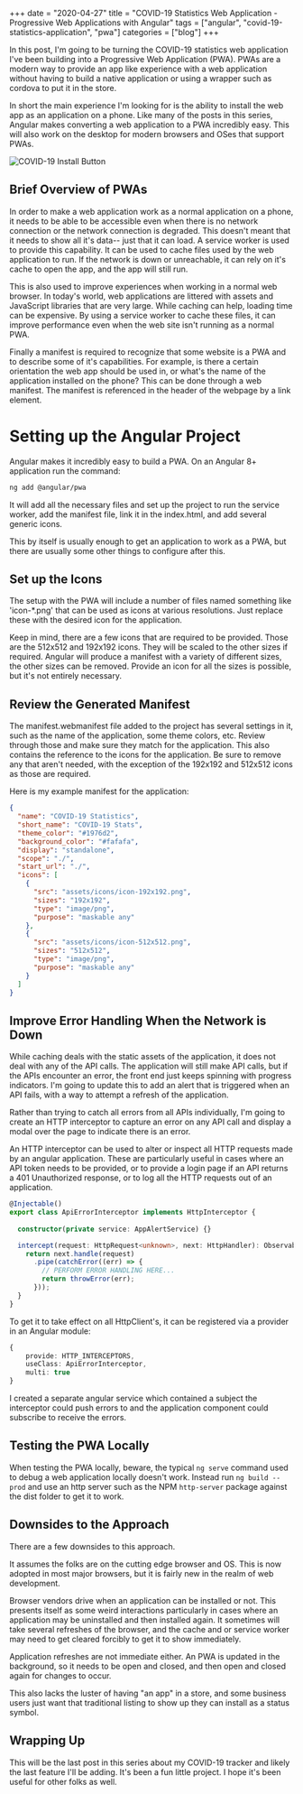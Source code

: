 +++ 
date = "2020-04-27"
title = "COVID-19 Statistics Web Application - Progressive Web Applications with Angular"
tags = ["angular", "covid-19-statistics-application", "pwa"]
categories = ["blog"]
+++

In this post, I'm going to be turning the COVID-19 statistics web application I've been building into a Progressive Web Application (PWA).  PWAs are a modern way to provide an app like experience with a web application without having to build a native application or using a wrapper such as cordova to put it in the store.

In short the main experience I'm looking for is the ability to install the web app as an application on a phone.  Like many of the posts in this series, Angular makes converting a web application to a PWA incredibly easy.  This will also work on the desktop for modern browsers and OSes that support PWAs.

![COVID-19 Install Button](/images/covid-19-install.jpg)

## Brief Overview of PWAs

In order to make a web application work as a normal application on a phone, it needs to be able to be accessible even when there is no network connection or the network connection is degraded.  This doesn't meant that it needs to show all it's data-- just that it can load.  A service worker is used to provide this capability.  It can be used to cache files used by the web application to run.  If the network is down or unreachable, it can rely on it's cache to open the app, and the app will still run.

This is also used to improve experiences when working in a normal web browser.  In today's world, web applications are littered with assets and JavaScript libraries that are very large.  While caching can help, loading time can be expensive.  By using a service worker to cache these files, it can improve performance even when the web site isn't running as a normal PWA.

Finally a manifest is required to recognize that some website is a PWA and to describe some of it's capabilities.  For example, is there a certain orientation the web app should be used in, or what's the name of the application installed on the phone?  This can be done through a web manifest.  The manifest is referenced in the header of the webpage by a link element.

# Setting up the Angular Project

Angular makes it incredibly easy to build a PWA. On an Angular 8+ application run the command:

```bash
ng add @angular/pwa
``` 

It will add all the necessary files and set up the project to run the service worker, add the manifest file, link it in the index.html, and add several generic icons.

This by itself is usually enough to get an application to work as a PWA, but there are usually some other things to configure after this.

## Set up the Icons

The setup with the PWA will include a number of files named something like 'icon-*.png' that can be used as icons at various resolutions.  Just replace these with the desired icon for the application.

Keep in mind, there are a few icons that are required to be provided.  Those are the 512x512 and 192x192 icons.  They will be scaled to the other sizes if required.  Angular will produce a manifest with a variety of different sizes, the other sizes can be removed.  Provide an icon for all the sizes is possible, but it's not entirely necessary.

## Review the Generated Manifest

The manifest.webmanifest file added to the project has several settings in it, such as the name  of the application, some theme colors, etc.  Review through those and make sure they match for the application.  This also contains the reference to the icons for the application.  Be sure to remove any that aren't needed, with the exception of the 192x192 and 512x512 icons as those are required.

Here is my example manifest for the application:
```json
{
  "name": "COVID-19 Statistics",
  "short_name": "COVID-19 Stats",
  "theme_color": "#1976d2",
  "background_color": "#fafafa",
  "display": "standalone",
  "scope": "./",
  "start_url": "./",
  "icons": [
    {
      "src": "assets/icons/icon-192x192.png",
      "sizes": "192x192",
      "type": "image/png",
      "purpose": "maskable any"
    },
    {
      "src": "assets/icons/icon-512x512.png",
      "sizes": "512x512",
      "type": "image/png",
      "purpose": "maskable any"
    }
  ]
}
```

## Improve Error Handling When the Network is Down

While caching deals with the static assets of the application, it does not deal with any of the API calls.  The application will still make API calls, but if the APIs encounter an error, the front end just keeps spinning with progress indicators.  I'm going to update this to add an alert that is triggered when an API fails, with a way to attempt a refresh of the application.

Rather than trying to catch all errors from all APIs individually, I'm going to create an HTTP interceptor to capture an error on any API call and display a modal over the page to indicate there is an error.

An HTTP interceptor can be used to alter or inspect all HTTP requests made by an angular application.  These are particularly useful in cases where an API token needs to be provided, or to provide a login page if an API returns a 401 Unauthorized response, or to log all the HTTP requests out of an application.

```typescript
@Injectable()
export class ApiErrorInterceptor implements HttpInterceptor {
  
  constructor(private service: AppAlertService) {}

  intercept(request: HttpRequest<unknown>, next: HttpHandler): Observable<HttpEvent<unknown>> {
    return next.handle(request)
      .pipe(catchError((err) => {
        // PERFORM ERROR HANDLING HERE...
        return throwError(err);
      }));
  }
}
```

To get it to take effect on all HttpClient's, it can be registered via a provider in an Angular module:

```typescript
{ 
    provide: HTTP_INTERCEPTORS,
    useClass: ApiErrorInterceptor,
    multi: true
}
```

I created a separate angular service which contained a subject the interceptor could push errors to and the application component could subscribe to receive the errors.

## Testing the PWA Locally

When testing the PWA locally, beware, the typical ```ng serve``` command used to debug a web application locally doesn't work.  Instead run ```ng build --prod``` and use an http server such as the NPM ```http-server``` package against the dist folder to get it to work.

## Downsides to the Approach

There are a few downsides to this approach.

It assumes the folks are on the cutting edge browser and OS.  This is now adopted in most major browsers, but it is fairly new in the realm of web development.  

Browser vendors drive when an application can be installed or not.  This presents itself as some weird interactions particularly in cases where an application may be uninstalled and then installed again.  It sometimes will take several refreshes of the browser, and the cache and or service worker may need to get cleared forcibly to get it to show immediately.

Application refreshes are not immediate either.  An PWA is updated in the background, so it needs to be open and closed, and then open and closed again for changes to occur.

This also lacks the luster of having "an app" in a store, and some business users just want that traditional listing to show up they can install as a status symbol.

## Wrapping Up

This will be the last post in this series about my COVID-19 tracker and likely the last feature I'll be adding.  It's been a fun little project.  I hope it's been useful for other folks as well.
